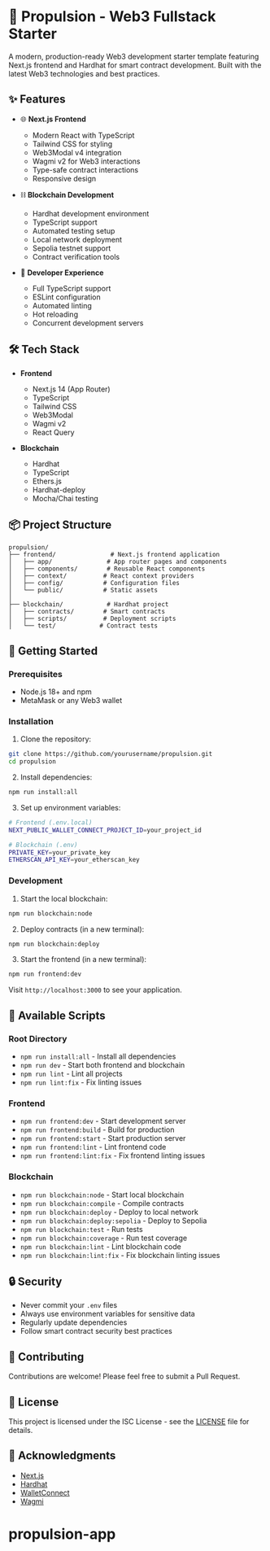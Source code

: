 # 🚀 Propulsion - Web3 Fullstack Starter

A modern, production-ready Web3 development starter template featuring Next.js frontend and Hardhat for smart contract development. Built with the latest Web3 technologies and best practices.

## ✨ Features

- 🌐 **Next.js Frontend**
  - Modern React with TypeScript
  - Tailwind CSS for styling
  - Web3Modal v4 integration
  - Wagmi v2 for Web3 interactions
  - Type-safe contract interactions
  - Responsive design

- ⛓️ **Blockchain Development**
  - Hardhat development environment
  - TypeScript support
  - Automated testing setup
  - Local network deployment
  - Sepolia testnet support
  - Contract verification tools

- 🔧 **Developer Experience**
  - Full TypeScript support
  - ESLint configuration
  - Automated linting
  - Hot reloading
  - Concurrent development servers

## 🛠️ Tech Stack

- **Frontend**
  - Next.js 14 (App Router)
  - TypeScript
  - Tailwind CSS
  - Web3Modal
  - Wagmi v2
  - React Query

- **Blockchain**
  - Hardhat
  - TypeScript
  - Ethers.js
  - Hardhat-deploy
  - Mocha/Chai testing

## 📦 Project Structure

```
propulsion/
├── frontend/               # Next.js frontend application
│   ├── app/               # App router pages and components
│   ├── components/        # Reusable React components
│   ├── context/          # React context providers
│   ├── config/           # Configuration files
│   └── public/           # Static assets
│
├── blockchain/            # Hardhat project
│   ├── contracts/        # Smart contracts
│   ├── scripts/          # Deployment scripts
│   └── test/            # Contract tests
```

## 🚀 Getting Started

### Prerequisites

- Node.js 18+ and npm
- MetaMask or any Web3 wallet

### Installation

1. Clone the repository:
```bash
git clone https://github.com/yourusername/propulsion.git
cd propulsion
```

2. Install dependencies:
```bash
npm run install:all
```

3. Set up environment variables:
```bash
# Frontend (.env.local)
NEXT_PUBLIC_WALLET_CONNECT_PROJECT_ID=your_project_id

# Blockchain (.env)
PRIVATE_KEY=your_private_key
ETHERSCAN_API_KEY=your_etherscan_key
```

### Development

1. Start the local blockchain:
```bash
npm run blockchain:node
```

2. Deploy contracts (in a new terminal):
```bash
npm run blockchain:deploy
```

3. Start the frontend (in a new terminal):
```bash
npm run frontend:dev
```

Visit `http://localhost:3000` to see your application.

## 📝 Available Scripts

### Root Directory
- `npm run install:all` - Install all dependencies
- `npm run dev` - Start both frontend and blockchain
- `npm run lint` - Lint all projects
- `npm run lint:fix` - Fix linting issues

### Frontend
- `npm run frontend:dev` - Start development server
- `npm run frontend:build` - Build for production
- `npm run frontend:start` - Start production server
- `npm run frontend:lint` - Lint frontend code
- `npm run frontend:lint:fix` - Fix frontend linting issues

### Blockchain
- `npm run blockchain:node` - Start local blockchain
- `npm run blockchain:compile` - Compile contracts
- `npm run blockchain:deploy` - Deploy to local network
- `npm run blockchain:deploy:sepolia` - Deploy to Sepolia
- `npm run blockchain:test` - Run tests
- `npm run blockchain:coverage` - Run test coverage
- `npm run blockchain:lint` - Lint blockchain code
- `npm run blockchain:lint:fix` - Fix blockchain linting issues

## 🔒 Security

- Never commit your `.env` files
- Always use environment variables for sensitive data
- Regularly update dependencies
- Follow smart contract security best practices

## 🤝 Contributing

Contributions are welcome! Please feel free to submit a Pull Request.

## 📄 License

This project is licensed under the ISC License - see the [LICENSE](LICENSE) file for details.

## 🙏 Acknowledgments

- [Next.js](https://nextjs.org/)
- [Hardhat](https://hardhat.org/)
- [WalletConnect](https://walletconnect.com/)
- [Wagmi](https://wagmi.sh/)
# propulsion-app
